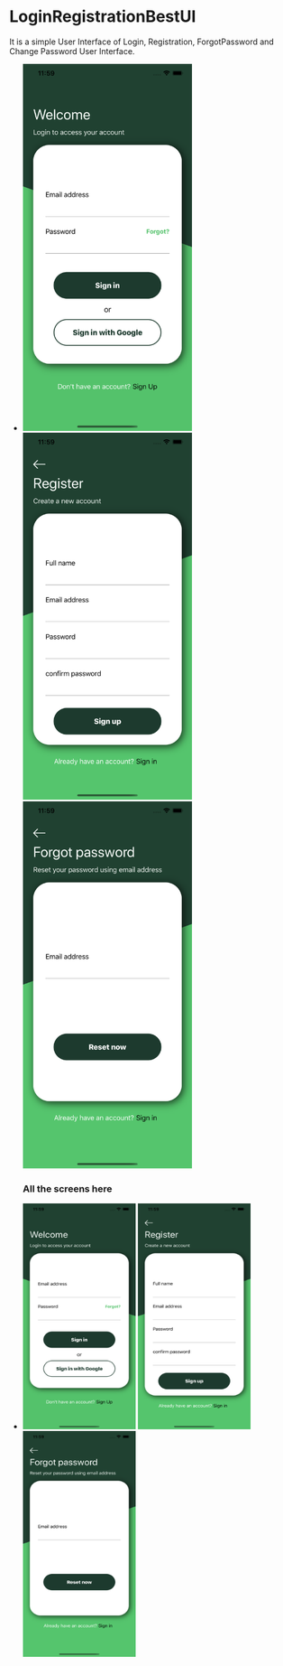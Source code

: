 # LoginRegistrationBestUI
It is a simple User Interface of Login, Registration, ForgotPassword and Change Password User Interface.

  <body>
  <ul class="navigation">
      <li>  <img src="ImgDemo/img1.png" width="300" height="650"> <img src="ImgDemo/img2.png" width="300" height="650"> <img src="ImgDemo/img3.png" width="300" height="650"></li>
  <h3> All the screens here </h3>
  <li>  <img src="ImgDemo/img1.png" width="200" height="400"> <img src="ImgDemo/img2.png" width="200" height="400"> <img src="ImgDemo/img3.png" width="200" height="400"></li>
   
   </ul>
  </body>
